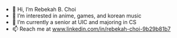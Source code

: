 - 👋 Hi, I’m Rebekah B. Choi
- 👀 I’m interested in anime, games, and korean music
- 🌱 I’m currently a senior at UIC and majoring in CS
- 📫 Reach me at www.linkedin.com/in/rebekah-choi-9b29b81b7

<!---
rchoi21/rchoi21 is a ✨ special ✨ repository because its `README.md` (this file) appears on your GitHub profile.
You can click the Preview link to take a look at your changes.
--->
